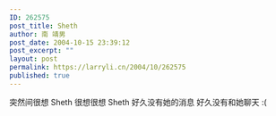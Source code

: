 ```yaml
---
ID: 262575
post_title: Sheth
author: 南 靖男
post_date: 2004-10-15 23:39:12
post_excerpt: ""
layout: post
permalink: https://larryli.cn/2004/10/262575
published: true
---
```

突然间很想 Sheth 很想很想 Sheth 好久没有她的消息 好久没有和她聊天 :(